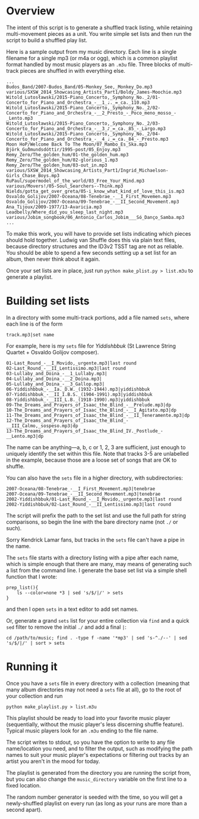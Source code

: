 Overview
=====

The intent of this script is to generate a shuffled track listing, while retaining
multi-movement pieces as a unit. You write simple set lists
and then run the script to build a shuffled play list.

Here is a sample output from my music directory. Each line is a single filename for a
single mp3 (or m4a or ogg), which is a common playlist format handled by most music
players as an `.m3u` file. Three blocks of multi-track pieces are shuffled in with
everything else. 

```
...
Budos_Band/2007-Budos_Band/05-Monkey_See,_Monkey_Do.mp3
various/SXSW_2014_Showcasing_Artists_Part1/Boldy_James-Moochie.mp3
Witold_Lutosławski/2015-Piano_Concerto,_Symphony_No._2/01-Concerto_for_Piano_and_Orchestra_-__1_♩._=_ca._110.mp3
Witold_Lutosławski/2015-Piano_Concerto,_Symphony_No._2/02-Concerto_for_Piano_and_Orchestra_-__2_Presto_-_Poco_meno_mosso_-_Lento.mp3
Witold_Lutosławski/2015-Piano_Concerto,_Symphony_No._2/03-Concerto_for_Piano_and_Orchestra_-__3_♪_=_ca._85_-_Largo.mp3
Witold_Lutosławski/2015-Piano_Concerto,_Symphony_No._2/04-Concerto_for_Piano_and_Orchestra_-__4_♩_=_ca._84_-_Presto.mp3
Moon HoP/Welcome Back To The Moon/07_Mambo_Es_Ska.mp3
Björk_Guðmundsdóttir/1995-post/05_Enjoy.mp3
Remy_Zero/The_golden_hum/01-the_golden_hum.mp3
Remy_Zero/The_golden_hum/02-glorious_1.mp3
Remy_Zero/The_golden_hum/03-out_in.mp3
various/SXSW_2014_Showcasing_Artists_Part1/Ingrid_Michaelson-Girls_Chase_Boys.mp3
RuPaul/supermodel_of_the_world/03_Free_Your_Mind.mp3
various/Movers!/05-Soul_Searchers--Think.mp3
Nields/gotta_get_over_greta/05-i_know_what_kind_of_love_this_is.mp3
Osvaldo_Golijov/2007-Oceana/08-Tenebrae_-__I_First_Movemen.mp3
Osvaldo_Golijov/2007-Oceana/09-Tenebrae_-__II_Second_Movement.mp3
Ana_Tijoux/2009-1977/13-Avaricia.mp3
Leadbelly/Where_did_you_sleep_last_night.mp3
various/Jobim_songbook/06_Antonio_Carlos_Jobim___Só_Danço_Samba.mp3
...
```

To make this work, you will have to provide set lists indicating which pieces should hold
together. Ludwig van Shuffle does this via plain text files, because directory structures
and the ID3v2 TSST tag are not as reliable. You should be able to spend a few seconds setting up
a set list for an album, then never think about it again.

Once your set lists are in place, just run `python make_plist.py > list.m3u` to generate a playlist.



Building set lists
=====

In a directory with some multi-track portions, add a file named `sets`, where each line is
of the form
```
track.mp3|set name
```
For example, here is my `sets` file for _Yiddishbbuk_ (St Lawrence String Quartet + Osvaldo Golijov composer).

```
01-Last_Round_-__I_Movido,_urgente.mp3|last round
02-Last_Round_-__II_Lentissimo.mp3|last round
03-Lullaby_and_Doina_-__1_Lullaby.mp3|
04-Lullaby_and_Doina_-__2_Doina.mp3|
05-Lullaby_and_Doina_-__3_Gallop.mp3|
06-Yiddishbbuk_-__Ia._D.W._(1932-1944).mp3|yiddishbbuk
07-Yiddishbbuk_-__II_I.B.S._(1904-1991).mp3|yiddishbbuk
08-Yiddishbbuk_-__III_L.B._(1918-1990).mp3|yiddishbbuk
09-The_Dreams_and_Prayers_of_Isaac_the_Blind_-__Prelude.mp3|dp
10-The_Dreams_and_Prayers_of_Isaac_the_Blind_-__I_Agitato.mp3|dp
11-The_Dreams_and_Prayers_of_Isaac_the_Blind_-__II_Teneramente.mp3|dp
12-The_Dreams_and_Prayers_of_Isaac_the_Blind_-__III_Calmo,_sospeso.mp3|dp
13-The_Dreams_and_Prayers_of_Isaac_the_Blind_IV._Postlude_-__Lento.mp3|dp
```

The name can be anything—a, b, c or 1, 2, 3 are sufficient, just enough to uniquely identify the set within this file.
Note that tracks 3-5 are unlabelled in the example, because those are a loose set of songs that are OK to shuffle.

You can also have the `sets` file in a higher directory, with subdirectories:

```
2007-Oceana/08-Tenebrae_-__I_First_Movement.mp3|tenebrae
2007-Oceana/09-Tenebrae_-__II_Second_Movement.mp3|tenebrae
2002-Yiddishbbuk/01-Last_Round_-__I_Movido,_urgente.mp3|last round
2002-Yiddishbbuk/02-Last_Round_-__II_Lentissimo.mp3|last round
```

The script will prefix the path to the set list and use the full path for string
comparisons, so begin the line with the bare directory name (not `./` or such).

Sorry Kendrick Lamar fans, but tracks in the `sets` file can't have a pipe in the name.

The `sets` file starts with a directory listing with a pipe after each name, which is
simple enough that there are many, may means of generating such a list from the command line.
I generate the base set list via a simple shell function that I wrote:
```
prep_list(){
    ls --color=none *3 | sed 's/$/|/' > sets
}
```
and then I open `sets` in a text editor to add set names. 

Or, generate a grand `sets` list for your entire collection via `find` and
a quick `sed` filter to remove the initial `./` and add a final `|`:
```
cd /path/to/music; find . -type f -name '*mp3' | sed 's-^./--' | sed 's/$/|/' | sort > sets
```


Running it
=====

Once you have a `sets` file in every directory with a collection (meaning that many album
directories may not need a `sets` file at all), go to the root of your collection and run
```
python make_playlist.py > list.m3u
```
This playlist should be ready
to load into your favorite music player (sequentially, without the music player's less
discerning shuffle feature).  Typical music players look for an `.m3u` ending to the
file name.

The script writes to stdout, so you have the option to write to any file name/location you
need, and to filter the output, such as modifying the path names to suit your music
player's expectations or filtering out tracks by an artist you aren't in the mood for today.

The playlist is generated from the directory you are running the script from, but
you can also change the `music_directory` variable on the first line to a fixed location.

The random number generator is seeded with the time, so you will get a newly-shuffled
playlist on every run (as long as your runs are more than a second apart).
